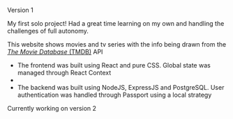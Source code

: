 Version 1   


My first solo project! Had a great time learning on my own and handling the challenges of full autonomy. 

This website shows movies and tv series with the info being drawn from the [_The Movie Database_ (TMDB)](https://www.themoviedb.org/) API

* The frontend was built using React and pure CSS. Global state was managed through React Context
* 
* The backend was built using NodeJS, ExpressJS and PostgreSQL. User authentication was handled through Passport using a local strategy

Currently working on version 2

 

